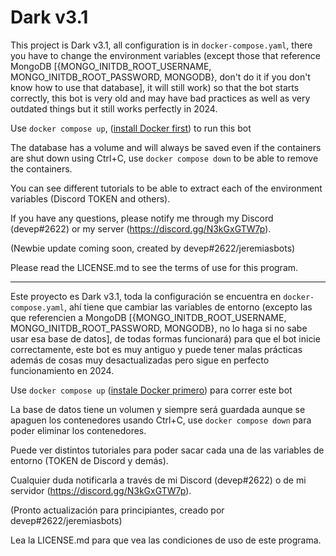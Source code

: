 # Dark v3.1

This project is Dark v3.1, all configuration is in `docker-compose.yaml`,
there you have to change the environment variables (except those that reference MongoDB [{MONGO_INITDB_ROOT_USERNAME, MONGO_INITDB_ROOT_PASSWORD, MONGODB}, don't do it if you don't know how to use that database], it will still work) so that the bot starts correctly, this bot is very old and may have bad practices as well as very outdated things but it still works perfectly in 2024.

Use `docker compose up`, ([install Docker first](https://platzi.com/tutorials/1204-docker-architecture/1779-how-to-install-docker-on-windows-and-mac/)) to run this bot

The database has a volume and will always be saved even if the containers are shut down using Ctrl+C, use `docker compose down` to be able to remove the containers.

You can see different tutorials to be able to extract each of the environment variables (Discord TOKEN and others).

If you have any questions, please notify me through my Discord (devep#2622) or my server (https://discord.gg/N3kGxGTW7p).

(Newbie update coming soon, created by devep#2622/jeremiasbots)

Please read the LICENSE.md to see the terms of use for this program.

---

Este proyecto es Dark v3.1, toda la configuración se encuentra en `docker-compose.yaml`,
ahí tiene que cambiar las variables de entorno (excepto las que referencien a MongoDB [{MONGO_INITDB_ROOT_USERNAME, MONGO_INITDB_ROOT_PASSWORD, MONGODB}, no lo haga si no sabe usar esa base de datos], de todas formas funcionará) para que el bot inicie correctamente, este bot es muy antiguo y puede tener malas prácticas además de cosas muy desactualizadas pero sigue en perfecto funcionamiento en 2024.

Use `docker compose up` ([instale Docker primero](https://platzi.com/tutoriales/1204-arquitectura-docker/1779-como-instalar-docker-en-windows-y-mac/)) para correr este bot

La base de datos tiene un volumen y siempre será guardada aunque se apaguen los contenedores usando Ctrl+C, use `docker compose down` para poder eliminar los contenedores.

Puede ver distintos tutoriales para poder sacar cada una de las variables de entorno (TOKEN de Discord y demás).

Cualquier duda notificarla a través de mi Discord (devep#2622) o de mi servidor (https://discord.gg/N3kGxGTW7p).

(Pronto actualización para principiantes, creado por devep#2622/jeremiasbots)

Lea la LICENSE.md para que vea las condiciones de uso de este programa.
